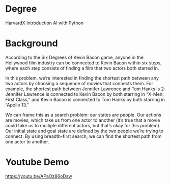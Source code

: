 # Degree
HarvardX Introduction AI with Python

# Background
According to the Six Degrees of Kevin Bacon game, anyone in the Hollywood film industry can be connected to Kevin Bacon within six steps, where each step consists of finding a 
film that two actors both starred in.

In this problem, we’re interested in finding the shortest path between any two actors by choosing a sequence of movies that connects them. For example, the shortest path 
between Jennifer Lawrence and Tom Hanks is 2: Jennifer Lawrence is connected to Kevin Bacon by both starring in “X-Men: First Class,” and Kevin Bacon is connected to Tom Hanks by 
both starring in “Apollo 13.”

We can frame this as a search problem: our states are people. Our actions are movies, which take us from one actor to another 
(it’s true that a movie could take us to multiple different actors, but that’s okay for this problem). Our initial state and goal state are defined by the two people we’re trying 
to connect. By using breadth-first search, we can find the shortest path from one actor to another.

# Youtube Demo
https://youtu.be/APaOz86oDsw
